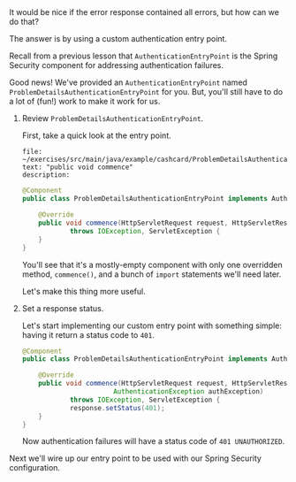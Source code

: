 ##

It would be nice if the error response contained all errors, but how can we do that?

The answer is by using a custom authentication entry point.

Recall from a previous lesson that `AuthenticationEntryPoint` is the Spring Security component for addressing authentication failures.

Good news! We've provided an `AuthenticationEntryPoint` named `ProblemDetailsAuthenticationEntryPoint` for you. But, you'll still have to do a lot of (fun!) work to make it work for us.

1. Review `ProblemDetailsAuthenticationEntryPoint`.

   First, take a quick look at the entry point.

   ```editor:select-matching-text
   file: ~/exercises/src/main/java/example/cashcard/ProblemDetailsAuthenticationEntryPoint.java
   text: "public void commence"
   description:
   ```

   ```java
   @Component
   public class ProblemDetailsAuthenticationEntryPoint implements AuthenticationEntryPoint {

       @Override
       public void commence(HttpServletRequest request, HttpServletResponse response, AuthenticationException authException)
               throws IOException, ServletException {
       }
   }
   ```

   You'll see that it's a mostly-empty component with only one overridden method, `commence()`, and a bunch of `import` statements we'll need later.

   Let's make this thing more useful.

1. Set a response status.

   Let's start implementing our custom entry point with something simple: having it return a status code to `401`.

   ```java
   @Component
   public class ProblemDetailsAuthenticationEntryPoint implements AuthenticationEntryPoint {

       @Override
       public void commence(HttpServletRequest request, HttpServletResponse response,
                          AuthenticationException authException)
               throws IOException, ServletException {
               response.setStatus(401);
       }
   }
   ```

   Now authentication failures will have a status code of `401 UNAUTHORIZED`.

Next we'll wire up our entry point to be used with our Spring Security configuration.
